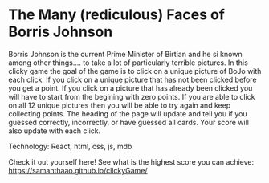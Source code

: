 # The Many (rediculous) Faces of Borris Johnson

Borris Johnson is the current Prime Minister of Birtian and he si known among other things.... to take a lot of particularly terrible pictures. In this clicky game the goal of the game is to click on a unique picture of BoJo with each click. If you click on a unique picture that has not been clicked before you get a point. If you click on a picture that has already been clicked you will have to start from the begining with zero points. If you are able to click on all 12 unique pictures then you will be able to try again and keep collecting points. The heading of the page will update and tell you if you guessed correctly, incorrectly, or have guessed all cards. Your score will also update with each click. 

Technology: React, html, css, js, mdb


Check it out yourself here! See what is the highest score you can achieve: https://samanthaao.github.io/clickyGame/